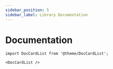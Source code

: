 ```yaml
---
sidebar_position: 5
sidebar_label: Library Documentation
---
```



# Documentation





```mdx-code-block
import DocCardList from '@theme/DocCardList';

<DocCardList />
```

